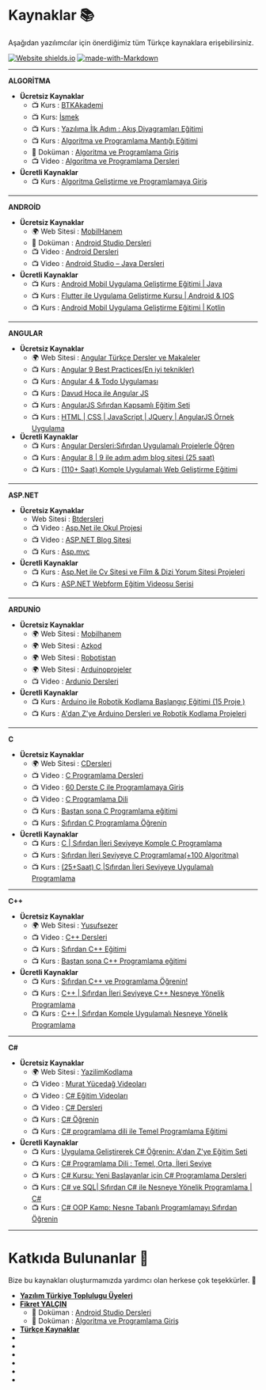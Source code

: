 # Kaynaklar 📚
Aşağıdan yazılımcılar için önerdiğimiz tüm Türkçe kaynaklara erişebilirsiniz.

[![Website shields.io](https://img.shields.io/website-up-down-green-red/http/shields.io.svg)](https://www.yazilimturkiye.com/yazilimcilar-icin-kaynaklar/)
[![made-with-Markdown](https://img.shields.io/badge/Made%20with-Markdown-1f425f.svg)](http://commonmark.org)

---
<b>ALGORİTMA</b>
- <b>Ücretsiz Kaynaklar</b>
	- 📺 Kurs : [BTKAkademi](https://www.btkakademi.gov.tr/portal/course/algoritma-tasar-m--5092#!/about)
	- 📺 Kurs: [İsmek](https://uzaktanegitim.ismek.istanbul/algoritma-ve-programlamaya-giris-s-23)
	- 📺 Kurs : [Yazılıma İlk Adım : Akış Diyagramları Eğitimi](https://www.udemy.com/course/yazilima-ilk-adim-akis-diyagramlari/)
	- 📺 Kurs : [Algoritma ve Programlama Mantığı Eğitimi](https://www.udemy.com/course/algoritma-ve-programlama-mantg-egitimi/)
	- 📁 Doküman : [Algoritma ve Programlama Giriş](https://mega.nz/file/L1UzEAzJ#HwrHDA6myIk5iLQTGDEdbArZRuVhYKqg1mv_q5RHkMU)
	- 📺 Video : [Algoritma ve Programlama Dersleri](https://www.youtube.com/watch?v=40Ip2UkpJDc&list=PLKnjBHu2xXNNiJdlhiEl_RMkK0PbJ1_DB)
- <b>Ücretli Kaynaklar</b>
	- 📺 Kurs : [Algoritma Geliştirme ve Programlamaya Giriş](https://www.udemy.com/course/algoritmagelistirme/)
---
<b>ANDROİD</b>
- <b>Ücretsiz Kaynaklar</b>
	- 🌍 Web Sitesi : [MobilHanem](https://www.mobilhanem.com/)
	- 📁 Doküman : [Android Studio Dersleri](https://mega.nz/file/b5Fh0SpK#DktDT1wTlz8KuBYO-sSPF1CrqS21bTbUrpzNzRkBNxE)
	- 📺 Video : [Android Dersleri](https://www.youtube.com/watch?v=tnHYuOdzmj0&list=PL20Zn-5nPIPHvLPq5xJTTImOd0qeNd9rW)
	- 📺 Video : [Android Studio – Java Dersleri]()
- <b>Ücretli Kaynaklar</b>
	- 📺 Kurs : [Android Mobil Uygulama Geliştirme Eğitimi | Java](https://www.udemy.com/course/android-mobil-uygulama-gelistirme-egitimi-java/)
	- 📺 Kurs : [Flutter ile Uygulama Geliştirme Kursu | Android & IOS](https://www.udemy.com/course/flutter-ile-uygulama-gelistirme-kursu-android-ios/)
	- 📺 Kurs : [Android Mobil Uygulama Geliştirme Eğitimi | Kotlin](https://www.udemy.com/course/android-mobil-uygulama-gelistirme-egitimi-kotlin/)
---
<b>ANGULAR</b>
- <b>Ücretsiz Kaynaklar</b>
	- 🌍 Web Sitesi : [Angular Türkçe Dersler ve Makaleler](https://github.com/MehmetSert/Angular-Turkce-Makaleler)
	- 📺 Kurs : [Angular 9 Best Practices(En iyi teknikler)](https://www.udemy.com/course/angular-9-best-practices-en-iyi-teknikler/)
	- 📺 Kurs : [Angular 4 & Todo Uygulaması](https://www.udemy.com/course/angular-4-todo-uygulamasi/)
	- 📺 Kurs : [Davud Hoca ile Angular JS](https://www.udemy.com/course/angularjs-egitim-seti/)
	- 📺 Kurs : [AngularJS Sıfırdan Kapsamlı Eğitim Seti](https://www.udemy.com/course/bidoluyazilim_angularjs_egitim_seti/)
	- 📺 Kurs : [HTML | CSS | JavaScript | JQuery | AngularJS Örnek Uygulama](https://www.udemy.com/course/bidoluyazilim_ornek_uygulamalar/)
- <b>Ücretli Kaynaklar</b>
	- 📺 Kurs : [Angular Dersleri:Sıfırdan Uygulamalı Projelerle Öğren](https://www.udemy.com/course/angular-dersleri/)
	- 📺 Kurs : [Angular 8 | 9 ile adım adım blog sitesi (25 saat)](https://www.udemy.com/course/angular-ile-adim-adim-blog-sitesi-single-page-application/)
	- 📺 Kurs : [(110+ Saat) Komple Uygulamalı Web Geliştirme Eğitimi](https://www.udemy.com/course/komple-web-developer-kursu/)
---
<b>ASP.NET</b> 
- <b>Ücretsiz Kaynaklar</b>
	- Web Sitesi : [Btdersleri](https://www.btdersleri.com/)
	- 📺 Video : [Asp.Net ile Okul Projesi](https://www.youtube.com/playlist?list=PL_f2F0Oyaj49bsuq6iLrg1qyZtekSCgPW)
	- 📺 Video : [ASP.NET Blog Sitesi](https://www.youtube.com/playlist?list=PLjI4XZvh1FJIsS51_RkdIpX8gemXkXXhD)
	- 📺 Kurs : [Asp.mvc](https://www.udemy.com/course/aspmvc-x/)
- <b>Ücretli Kaynaklar</b>
	- 📺 Kurs : [Asp.Net ile Cv Sitesi ve Film & Dizi Yorum Sitesi Projeleri](https://www.udemy.com/course/aspnet-bootstrap-ile-adim-adim-blog-sitesi-gelistirme/)
	- 📺 Kurs : [ASP.NET Webform Eğitim Videosu Serisi](https://www.udemy.com/course/aspnet-webform-egitim-videosu-serisi/)
---
<b>ARDUNİO</b> 
- <b>Ücretsiz Kaynaklar</b>
	- 🌍 Web Sitesi : [Mobilhanem](https://www.mobilhanem.com/arduino-egitimleri/)
	- 🌍 Web Sitesi : [Azkod](https://www.azkod.com/arduino)
	- 🌍 Web Sitesi : [Robotistan](https://maker.robotistan.com/kategori/arduino/)
	- 🌍 Web Sitesi : [Arduinoprojeler](https://www.arduinoprojeler.com/)
	- 📺 Video : [Ardunio Dersleri](https://www.youtube.com/watch?v=EWNRjfuBM1M&list=PLDRcccSktQd5mfXDtGv975V77RCrW6H7U)
- <b>Ücretli Kaynaklar</b>
	- 📺 Kurs : [Arduino ile Robotik Kodlama Başlangıç Eğitimi (15 Proje )](https://www.udemy.com/course/robotik-kodlama-egitimi/)
	- 📺 Kurs : [A'dan Z'ye Arduino Dersleri ve Robotik Kodlama Projeleri](https://www.udemy.com/course/arduinodersleri/)
---
<b>C</b> 
- <b>Ücretsiz Kaynaklar</b>
	- 🌍 Web Sitesi : [CDersleri](https://www.cdersleri.com/)
	- 📺 Video : [C Programlama Dersleri](https://www.youtube.com/watch?v=naWZ2xVuF30&list=PLIHume2cwmHdFsJRo5oYG7yQ4NyUx43ql)
	- 📺 Video : [60 Derste C ile Programlamaya Giriş](https://www.youtube.com/watch?v=eIChume5VWQ&list=PLKnjBHu2xXNP-E_TjR-g5Tslm6dW4UH_3)
	- 📺 Video : [C Programlama Dili](https://www.youtube.com/watch?v=FtaKEn2f2qI&list=PLfzhcDNz4tlXOvEE7z_u3gEqFO3nwIZ5i&index=1)
	- 📺 Kurs : [Baştan sona C Programlama eğitimi](https://www.udemy.com/course/bastan-sona-c-programlama-egitimi/)
	- 📺 Kurs : [Sıfırdan C Programlama Öğrenin](https://www.udemy.com/course/sifirdan-c-programlama-ogrenin/)
- <b>Ücretli Kaynaklar</b>
	- 📺 Kurs : [C | Sıfırdan İleri Seviyeye Komple C Programlama](https://www.udemy.com/course/sifirdan-ileri-seviyeye-komple-c-programlama-kursu/)
	- 📺 Kurs : [Sıfırdan İleri Seviyeye C Programlama(+100 Algoritma)](https://www.udemy.com/course/orneklerle-c-nesne-tabanl-programlama100-algoritma/)
	- 📺 Kurs : [(25+Saat) C |Sıfırdan İleri Seviyeye Uygulamalı Programlama](https://www.udemy.com/course/25saat-c-sifirdan-ileri-seviyeye-uygulamali-programlama/)
---
<b>C++</b> 
- <b>Ücretsiz Kaynaklar</b>
	- 🌍 Web Sitesi : [Yusufsezer](https://www.yusufsezer.com.tr/cpp-dersleri/)
	- 📺 Video : [C++ Dersleri](https://www.youtube.com/watch?v=UpQdjipl2OE&list=PLIHume2cwmHfmSmNlxXw1j9ZAKzYyiQAq)
	- 📺 Kurs : [Sıfırdan C++ Eğitimi](https://www.udemy.com/course/sifirdan-cpp-egitimi/)
	- 📺 Kurs : [Baştan sona C++ Programlama eğitimi](https://www.udemy.com/course/bastan-sona-cpp-programlama-egitimi/)
- <b>Ücretli Kaynaklar</b>
	- 📺 Kurs : [Sıfırdan C++ ve Programlama Öğrenin!](https://www.udemy.com/course/c-ve-programlama-kursu/)
	- 📺 Kurs : [C++ | Sıfırdan İleri Seviyeye C++ Nesneye Yönelik Programlama](https://www.udemy.com/course/cpluspusprogramlama_nesneyeyonelikprogramlama/)
	- 📺 Kurs : [C++ | Sıfırdan Komple Uygulamalı Nesneye Yönelik Programlama](https://www.udemy.com/course/sifirdan-komple-uygulamali-nesneye-yonelik-programlama/)
---
<b>C#</b> 
- <b>Ücretsiz Kaynaklar</b>
	- 🌍 Web Sitesi : [YazilimKodlama](https://www.yazilimkodlama.com/programlama/c-dersleri/)
	- 📺 Video : [Murat Yücedağ Videoları](https://www.youtube.com/user/YazilimHerYerde/playlists)
	- 📺 Video : [C# Eğitim Videoları](https://www.youtube.com/watch?v=5T6XQarpXgQ&list=PLh9ECzBB8tJNnowfMHINA00u8cJboZzNt)
	- 📺 Video : [C# Dersleri](https://www.youtube.com/watch?v=2EkMrrX9sYY&list=PLqG356ExoxZU5keiJwuHDpXqULLffwRYD)
	- 📺 Kurs : [C# Öğrenin](https://www.udemy.com/course/csharp-egitim-seti/)
	- 📺 Kurs : [C# programlama dili ile Temel Programlama Eğitimi](https://www.udemy.com/course/c-sharp-programlama-dili-ile-temel-programlama-egitimi/)
- <b>Ücretli Kaynaklar</b>
	- 📺 Kurs : [Uygulama Geliştirerek C# Öğrenin: A'dan Z'ye Eğitim Seti](https://www.udemy.com/course/sifirdan-ileri-seviye-csharp-programlama/)
	- 📺 Kurs : [C# Programlama Dili : Temel, Orta, İleri Seviye](https://www.udemy.com/course/csharp-programlama-dili/)
	- 📺 Kurs : [C# Kursu: Yeni Başlayanlar için C# Programlama Dersleri](https://www.udemy.com/course/komple-uygulamali-programlama-egitimi-yeni-baslayanlar/)
	- 📺 Kurs : [C# ve SQL| Sıfırdan C# ile Nesneye Yönelik Programlama | C#](https://www.udemy.com/course/c-sharp-programlama-dili-ile-nesneye-yonelik-programlama/)
	- 📺 Kurs : [C# OOP Kamp: Nesne Tabanlı Programlamayı Sıfırdan Öğrenin](https://www.udemy.com/course/c-oop-kamp-nesne-tabanl-programlamay-sfrdan-ogrenin/)
---

# Katkıda Bulunanlar 📁
 Bize bu kaynakları oluşturmamızda yardımcı olan herkese çok teşekkürler. 🥰
 
- <b>[Yazılım Türkiye Toplulugu Üyeleri](https://t.me/yazilimturkiye)</b>
- <b>[Fikret YALÇIN](https://github.com/fikretyn)</b>
	- 📁 Doküman : [Android Studio Dersleri](https://mega.nz/file/b5Fh0SpK#DktDT1wTlz8KuBYO-sSPF1CrqS21bTbUrpzNzRkBNxE)
	- 📁 Doküman : [Algoritma ve Programlama Giriş](https://mega.nz/file/L1UzEAzJ#HwrHDA6myIk5iLQTGDEdbArZRuVhYKqg1mv_q5RHkMU)
- <b>[Türkçe Kaynaklar](https://turkcekaynaklar.com/)</b>
- <b></b>
- <b></b>
- <b></b>
- <b></b>
- <b></b>
- <b></b>

